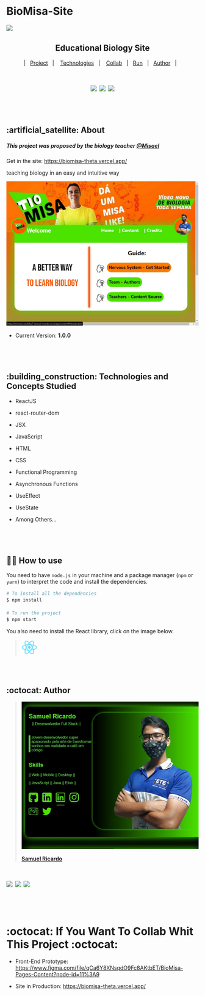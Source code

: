 # BioMisa-Site


<a href='https://www.youtube.com/channel/UCEOcdeNrlmLUvOWNPSwQ3jA/videos'><img src='https://github.com/Samuel-Ricardo/BioMisa-Site/blob/master/biomisa-site/src/Images/Biomisa-banner.jpeg'></a>

<h2 align='center'>
  <b>Educational Biology Site</b>
</h2>

<p align='center'>
  |&nbsp;&nbsp;
  <a href="#project">Project</a>&nbsp;&nbsp;&nbsp;|&nbsp;&nbsp;&nbsp;
  <a href="#techs">Technologies</a>&nbsp;&nbsp;&nbsp;|&nbsp;&nbsp;&nbsp;
  <a href="#collab">Collab</a>&nbsp;&nbsp;&nbsp;|&nbsp;&nbsp;
  <a href="#run-project">Run</a>&nbsp;&nbsp;&nbsp;|&nbsp;&nbsp;
  <a href="#author">Author</a>&nbsp;&nbsp;&nbsp;|&nbsp;&nbsp;&nbsp;
</p>

<h1 align='center'>
  <a herf='https://github.com/Samuel-Ricardo'>
    <img src='https://img.shields.io/static/v1?label=&message=Samuel%20Ricardo&color=black&style=for-the-badge&logo=GITHUB'> 
  </a>
  
  <a herf='https://www.instagram.com/samuel_ricardo.ex/'>
    <img src='https://img.shields.io/static/v1?label=&message=Samuel.ex&color=black&style=for-the-badge&logo=instagram'> 
  </a>
  
   <a herf='https://www.linkedin.com/in/samuel-ricardo-cabral/'>
    <img src='https://img.shields.io/static/v1?label=&message=Samuel%20Ricardo&color=black&style=for-the-badge&logo=LinkedIn'> 
  </a>
</h1>

<br>
<br>

<p id='project'> 

<h2> :artificial_satellite: About </h2>

 <h5> This project was proposed by the biology teacher <a href='https://www.instagram.com/misaellimajr/'>@Misael<a> </h5>
  
  Get in the site: https://biomisa-theta.vercel.app/ 
  
  <p> teaching biology in an easy and intuitive way </p>

  
  > <a href='https://biomisa-theta.vercel.app/ '>
  <img width='600px' src='https://github.com/Samuel-Ricardo/BioMisa-Site/blob/master/readme_files/site-home.jpeg'>
 </a>
  
  <br>
  
 - Current Version: <b> 1.0.0 </b> 

<br>
<br>

</p>

#

<h2 id="techs">
   :building_construction: Technologies and Concepts Studied
</h2>

- ReactJS
- react-router-dom
- JSX
- JavaScript
- HTML
- CSS
- Functional Programming
- Asynchronous Functions
- UseEffect 
- UseState

- Among Others...
<br>
<br>

#

<h2 id='run-project'> 👨‍💻 How to use </h2>

You need to have `node.js` in your machine and a package manager (`npm` or `yarn`) to interpret the code and install the dependencies.

```bash
# To install all the dependencies
$ npm install

# To run the project
$ npm start
```

You also need to install the React library, click on the image below.

 > <a href='https://reactjs.org/docs/create-a-new-react-app.html'> <img width='40px' src='https://raw.githubusercontent.com/devicons/devicon/master/icons/react/react-original.svg'> </a>


</br>
</br>


<h2 id='author'> :octocat: Author </h2>

 > <a href='https://www.linkedin.com/in/samuel-ricardo-cabral/'> <img width='500px' src='https://github.com/Samuel-Ricardo/BioMisa-Site/blob/master/readme_files/Samuel-Card.jpeg'> </br> <p><b>   Samuel Ricardo</b></p> </a>


<h1>
  <a herf='https://github.com/Samuel-Ricardo'>
    <img src='https://img.shields.io/static/v1?label=&message=Samuel%20Ricardo&color=black&style=for-the-badge&logo=GITHUB'> 
  </a>
  
  <a herf='https://www.instagram.com/samuel_ricardo.ex/'>
    <img src='https://img.shields.io/static/v1?label=&message=Samuel.ex&color=black&style=for-the-badge&logo=instagram'> 
  </a>
  
   <a herf='https://www.linkedin.com/in/samuel-ricardo-cabral/'>
    <img src='https://img.shields.io/static/v1?label=&message=Samuel%20Ricardo&color=black&style=for-the-badge&logo=LinkedIn'> 
  </a>
</h1>



</br>
</br>


<p id='collab' />

# :octocat: If You Want To Collab Whit This Project :octocat:

 - Front-End Prototype: https://www.figma.com/file/qCa6Y8XNsqdO9Fc8AKtbET/BioMisa-Pages-Content?node-id=11%3A9

 - Site in Production: https://biomisa-theta.vercel.app/ 
